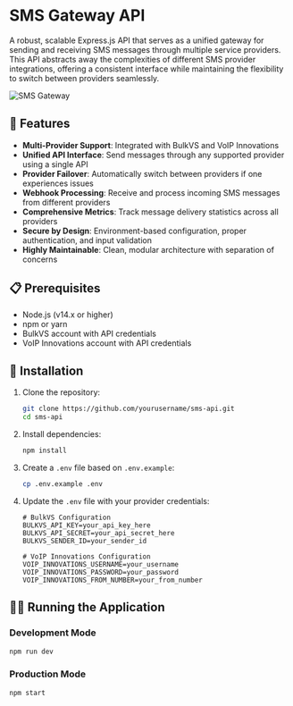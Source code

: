 # SMS Gateway API

A robust, scalable Express.js API that serves as a unified gateway for sending and receiving SMS messages through multiple service providers. This API abstracts away the complexities of different SMS provider integrations, offering a consistent interface while maintaining the flexibility to switch between providers seamlessly.

![SMS Gateway](https://via.placeholder.com/800x400?text=SMS+Gateway+API)

## 🚀 Features

- **Multi-Provider Support**: Integrated with BulkVS and VoIP Innovations
- **Unified API Interface**: Send messages through any supported provider using a single API
- **Provider Failover**: Automatically switch between providers if one experiences issues
- **Webhook Processing**: Receive and process incoming SMS messages from different providers
- **Comprehensive Metrics**: Track message delivery statistics across all providers
- **Secure by Design**: Environment-based configuration, proper authentication, and input validation
- **Highly Maintainable**: Clean, modular architecture with separation of concerns

## 📋 Prerequisites

- Node.js (v14.x or higher)
- npm or yarn
- BulkVS account with API credentials
- VoIP Innovations account with API credentials

## 🔧 Installation

1. Clone the repository:
   ```bash
   git clone https://github.com/yourusername/sms-api.git
   cd sms-api
   ```

2. Install dependencies:
   ```bash
   npm install
   ```

3. Create a `.env` file based on `.env.example`:
   ```bash
   cp .env.example .env
   ```

4. Update the `.env` file with your provider credentials:
   ```
   # BulkVS Configuration
   BULKVS_API_KEY=your_api_key_here
   BULKVS_API_SECRET=your_api_secret_here
   BULKVS_SENDER_ID=your_sender_id
   
   # VoIP Innovations Configuration
   VOIP_INNOVATIONS_USERNAME=your_username
   VOIP_INNOVATIONS_PASSWORD=your_password
   VOIP_INNOVATIONS_FROM_NUMBER=your_from_number
   ```

## 🏃‍♂️ Running the Application

### Development Mode
```bash
npm run dev
```

### Production Mode
```bash
npm start
```
